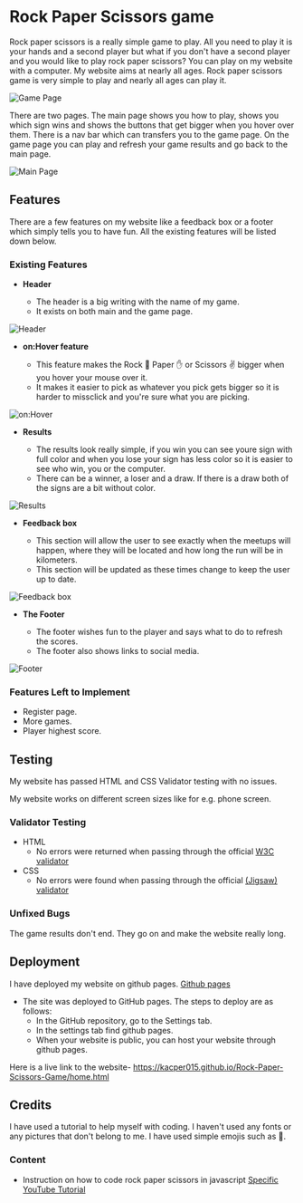 # Rock Paper Scissors game

Rock paper scissors is a really simple game to play. All you need to play it is your hands and a second player but what if you don't have a second player and you would like to play rock paper scissors? You can play on my website with a computer. My website aims at nearly all ages. Rock paper scissors game is very simple to play and nearly all ages can play it.

![Game Page](https://github.com/Kacper015/Rock-Paper-Scissors-Game/blob/9ebcb9dd5961432783fd5e67dc4b953c3b022b7c/Media/RockPaperScissorsGamePage.png)

There are two pages. The main page shows you how to play, shows you which sign wins and shows the buttons that get bigger when you hover over them. There is a nav bar which can transfers you to the game page. On the game page you can play and refresh your game results and go back to the main page.

![Main Page](https://github.com/Kacper015/Rock-Paper-Scissors-Game/blob/462a3460cc5045e7123c1fb827c6735a996a3016/Media/RPS%20Main.png)

## Features 

There are a few features on my website like a feedback box or a footer which simply tells you to have fun. All the existing features will be listed down below. 

### Existing Features

- __Header__

  - The header is a big writing with the name of my game.
  - It exists on both main and the game page.

![Header](https://github.com/Kacper015/Rock-Paper-Scissors-Game/blob/1ac6e32adbc62c0d4176e01aaafb93321725fa67/Media/RockPaperScissorsHeader.png)

- __on:Hover feature__

  - This feature makes the Rock 👊 Paper ✋ or Scissors ✌️ bigger when you hover your mouse over it. 
  - It makes it easier to pick as whatever you pick gets bigger so it is harder to missclick and you're sure what you are picking.

![on:Hover](https://github.com/Kacper015/Rock-Paper-Scissors-Game/blob/1ac6e32adbc62c0d4176e01aaafb93321725fa67/Media/RockPaperScissorsButtons.png)

- __Results__

  - The results look really simple, if you win you can see youre sign with full color and when you lose your sign has less color so it is easier to see who win, you or the computer. 
  - There can be a winner, a loser and a draw. If there is a draw both of the signs are a bit without color. 

![Results](https://github.com/Kacper015/Rock-Paper-Scissors-Game/blob/1ac6e32adbc62c0d4176e01aaafb93321725fa67/Media/RockPaperScissorsResults.png)

- __Feedback box__

  - This section will allow the user to see exactly when the meetups will happen, where they will be located and how long the run will be in kilometers. 
  - This section will be updated as these times change to keep the user up to date. 

![Feedback box](https://github.com/Kacper015/Rock-Paper-Scissors-Game/blob/1ac6e32adbc62c0d4176e01aaafb93321725fa67/Media/RockPaperScissorsFooter.png)

- __The Footer__ 

  - The footer wishes fun to the player and says what to do to refresh the scores. 
  - The footer also shows links to social media. 

![Footer](https://github.com/Kacper015/Rock-Paper-Scissors-Game/blob/1ac6e32adbc62c0d4176e01aaafb93321725fa67/Media/RockPaperScissorsFooter.png)

### Features Left to Implement

- Register page.
- More games. 
- Player highest score. 

## Testing 

My website has passed HTML and CSS Validator testing with no issues. 

My website works on different screen sizes like for e.g. phone screen. 

### Validator Testing 

- HTML
  - No errors were returned when passing through the official [W3C validator](https://validator.w3.org/nu/?doc=https%3A%2F%2Fkacper015.github.io%2FRock-Paper-Scissors-Game%2Findex.html)
- CSS
  - No errors were found when passing through the official [(Jigsaw) validator](https://jigsaw.w3.org/css-validator/validator?uri=https%3A%2F%2Fkacper015.github.io%2FRock-Paper-Scissors-Game%2Fhome.html&profile=css3svg&usermedium=all&warning=1&vextwarning=&lang=en)

### Unfixed Bugs

The game results don't end. They go on and make the website really long.

## Deployment

I have deployed my website on github pages. [Github pages](https://github.com/)

- The site was deployed to GitHub pages. The steps to deploy are as follows: 
  - In the GitHub repository, go to the Settings tab.
  - In the settings tab find github pages.
  - When your website is public, you can host your website through github pages. 

Here is a live link to the website- https://kacper015.github.io/Rock-Paper-Scissors-Game/home.html

## Credits 

I have used a tutorial to help myself with coding. I haven't used any fonts or any pictures that don't belong to me. I have used simple emojis such as 👊.

### Content 

- Instruction on how to code rock paper scissors in javascript [Specific YouTube Tutorial](https://youtu.be/1yS-JV4fWqY)

